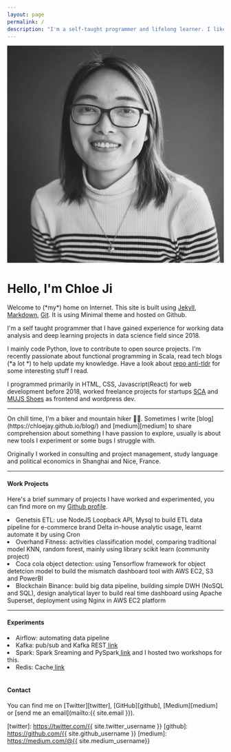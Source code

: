 ```yaml
---
layout: page
permalink: /
description: "I'm a self-taught programmer and lifelong learner. I like writing code, listenning to folk and dreamy music, drinking coffee, and commit to biking."
---
```


<div markdown="1" class="about">
<img src="/assets/chloe.jpg" alt="{{ site.author }} profile pic" class="profile-pic" />

# Hello, I'm Chloe Ji 

Welcome to (\*my*\) home on Internet. This site is built using <a href="https://jekyllrb.com/">Jekyll</a>, <a href="https://daringfireball.net/projects/markdown/">Markdown</a>, <a href="https://git-scm.com/">Git</a>. It is using Minimal theme and hosted on Github. 

<span class='firstletter'>I</span>'m a self taught programmer that I have gained experience for working data analysis and deep learning projects in data science field since 2018.<br/>

I mainly code Python, love to contribute to open source projects. I'm recently passionate about functional programming in Scala, read tech blogs (\*a lot *\) to help update my knowledge. Have a look about <a href='https://github.com/Chloejay/anti-tldr'>repo anti-tldr</a> for some interesting stuff I read. 

I programmed primarily in HTML, CSS, Javascript(React) for web development before 2018, worked freelance projects for startups <a href='https://www.scachess.com/'>SCA</a> and <a href='https://www.mjus-shoes.com/'> MUJS Shoes</a> as frontend and wordpress dev.<br/>

<hr>
On chill time, I'm a biker and mountain hiker 🚴‍♀️. Sometimes I write [blog](https://chloejay.github.io/blog/) and [medium][medium] to share comprehension about something I have passion to explore, usually is about new tools I experiment or some bugs I struggle with.<br/>

Originally I worked in consulting and project management, study language and political economics in Shanghai and Nice, France. 
<hr>

#### Work Projects
Here's a brief summary of projects I have worked and experimented, you can find more on my <a href='https://github.com/Chloejay'>Github profile</a>.
<li>Genetsis ETL: use NodeJS Loopback API, Mysql to build ETL data pipeline for e-commerce brand Delta in-house analytic usage, learnt automate it by using Cron </li>
<li>Overhand Fitness: activities classification model, comparing traditional model KNN, random forest, mainly using library scikit learn (community project)</li>
<li>Coca cola object detection: using Tensorflow framework for object detetcion model to build the mismatch dashboard tool with AWS EC2, S3 and PowerBI</li>
<li>Blockchain Binance: build big data pipeline, building simple DWH (NoSQL and SQL), design analytical layer to build real time dashboard using Apache Superset, deployment using Nginx in AWS EC2 platform</li>
<hr>

#### Experiments
<li>Airflow: automating data pipeline</li>
<li>Kafka: pub/sub and Kafka REST<a href='https://github.com/Chloejay/streampipe'> link</a></li>
<li>Spark: Spark Sreaming and PySpark<a href='https://github.com/Chloejay/dataplayground'> link</a> and I hosted two workshops for this.</li>
<li>Redis: Cache<a href='https://github.com/Chloejay/try_redis'> link</a></li> 
<br>

#### Contact
You can find me on [Twitter][twitter], [GitHub][github], [Medium][medium] or [send me an email](mailto:{{ site.email }}).

[twitter]: https://twitter.com/{{ site.twitter_username }}
[github]: https://github.com/{{ site.github_username }}
[medium]: https://medium.com/@{{ site.medium_username}} 

</div> 